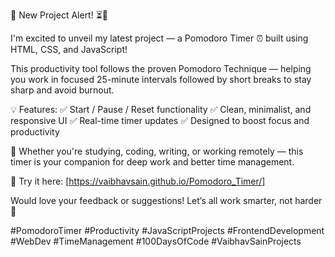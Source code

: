 🚀 New Project Alert! ⏳🍅

I'm excited to unveil my latest project — a Pomodoro Timer ⏰ built using HTML, CSS, and JavaScript!

This productivity tool follows the proven Pomodoro Technique — helping you work in focused 25-minute intervals followed by short breaks to stay sharp and avoid burnout.

💡 Features:
✅ Start / Pause / Reset functionality
✅ Clean, minimalist, and responsive UI
✅ Real-time timer updates
✅ Designed to boost focus and productivity

🧠 Whether you're studying, coding, writing, or working remotely — this timer is your companion for deep work and better time management.

🔗 Try it here: [https://vaibhavsain.github.io/Pomodoro_Timer/]

Would love your feedback or suggestions! Let’s all work smarter, not harder 💪

#PomodoroTimer #Productivity #JavaScriptProjects #FrontendDevelopment #WebDev #TimeManagement #100DaysOfCode #VaibhavSainProjects
